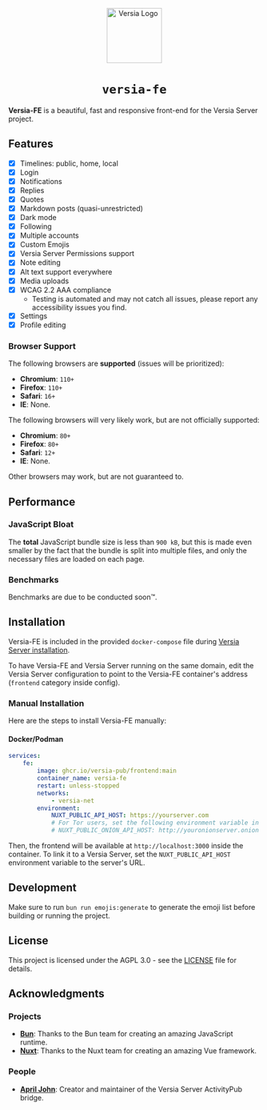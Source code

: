 <p align="center">
  <a href="https://versia.pub"><img src="https://cdn.versia.pub/branding/logo-dark.svg" alt="Versia Logo" height="110"></a>
</p>

<center><h1><code>versia-fe</code></h1></center>

**Versia-FE** is a beautiful, fast and responsive front-end for the Versia Server project.

## Features

- [x] Timelines: public, home, local
- [x] Login
- [x] Notifications
- [x] Replies
- [x] Quotes
- [x] Markdown posts (quasi-unrestricted)
- [x] Dark mode
- [x] Following
- [x] Multiple accounts
- [x] Custom Emojis
- [x] Versia Server Permissions support
- [x] Note editing
- [x] Alt text support everywhere
- [x] Media uploads
- [x] WCAG 2.2 AAA compliance
  - Testing is automated and may not catch all issues, please report any accessibility issues you find.
- [x] Settings
- [x] Profile editing

### Browser Support

The following browsers are **supported** (issues will be prioritized):
- **Chromium**: `110+`
- **Firefox**: `110+`
- **Safari**: `16+`
- **IE**: None.

The following browsers will very likely work, but are not officially supported:
- **Chromium**: `80+`
- **Firefox**: `80+`
- **Safari**: `12+`
- **IE**: None.

Other browsers may work, but are not guaranteed to.

## Performance

### JavaScript Bloat

The **total** JavaScript bundle size is less than `900 kB`, but this is made even smaller by the fact that the bundle is split into multiple files, and only the necessary files are loaded on each page.

### Benchmarks

Benchmarks are due to be conducted soon™.

## Installation

Versia-FE is included in the provided `docker-compose` file during [Versia Server installation](https://github.com/versia-pub/server/blob/main/docs/installation.md).

To have Versia-FE and Versia Server running on the same domain, edit the Versia Server configuration to point to the Versia-FE container's address (`frontend` category inside config).

### Manual Installation

Here are the steps to install Versia-FE manually:

#### Docker/Podman

```yaml
services:
    fe:
        image: ghcr.io/versia-pub/frontend:main
        container_name: versia-fe
        restart: unless-stopped
        networks:
            - versia-net
        environment:
            NUXT_PUBLIC_API_HOST: https://yourserver.com
            # For Tor users, set the following environment variable in addition to the above
            # NUXT_PUBLIC_ONION_API_HOST: http://youronionserver.onion
```

Then, the frontend will be available at `http://localhost:3000` inside the container. To link it to a Versia Server, set the `NUXT_PUBLIC_API_HOST` environment variable to the server's URL.

## Development

Make sure to run `bun run emojis:generate` to generate the emoji list before building or running the project.

## License

This project is licensed under the AGPL 3.0 - see the [LICENSE](LICENSE) file for details.

## Acknowledgments

### Projects

- [**Bun**](https://bun.sh): Thanks to the Bun team for creating an amazing JavaScript runtime.
- [**Nuxt**](https://nuxt.com): Thanks to the Nuxt team for creating an amazing Vue framework.

### People

- [**April John**](https://github.com/cutestnekoaqua): Creator and maintainer of the Versia Server ActivityPub bridge.